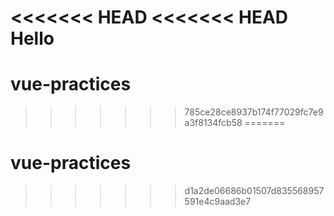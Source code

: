 <<<<<<< HEAD
<<<<<<< HEAD
Hello
=======
# vue-practices
>>>>>>> 785ce28ce8937b174f77029fc7e9a3f8134fcb58
=======
# vue-practices
>>>>>>> d1a2de06686b01507d835568957591e4c9aad3e7
